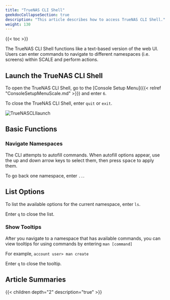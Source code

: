 ```yaml
---
title: "TrueNAS CLI Shell"
geekdocCollapseSection: true
description: "This article describes how to access TrueNAS CLI Shell." 
weight: 130
---
```


{{< toc >}}

The TrueNAS CLI Shell functions like a text-based version of the web UI. Users can enter commands to navigate to different namespaces (i.e. screens) within SCALE and perform actions. 

## Launch the TrueNAS CLI Shell

To open the TrueNAS CLI Shell, go to the [Console Setup Menu]({{< relref "ConsoleSetupMenuScale.md" >}}) and enter `6`.

To close the TrueNAS CLI Shell, enter `quit` or `exit`.

![TrueNASCLIlaunch](/images/SCALE/TrueNASCLIlaunch.png "TrueNAS CLI Shell")

## Basic Functions

### Navigate Namespaces

The CLI attempts to autofill commands. When autofill options appear, use the up and down arrow keys to select them, then press <kbd>space</kbd> to apply them.

To go back one namespace, enter `..`.

## List Options

To list the available options for the current namespace, enter `ls`.

Enter `q` to close the list.

### Show Tooltips

After you navigate to a namespace that has available commands, you can view tooltips for using commands by entering `man [command]`

For example, `account user> man create`

Enter `q` to close the tooltip.

## Article Summaries

{{< children depth="2" description="true" >}}